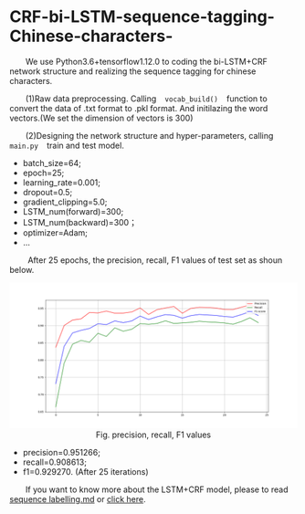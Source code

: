 # CRF-bi-LSTM-sequence-tagging-Chinese-characters-
&emsp;&emsp;We use Python3.6+tensorflow1.12.0 to coding the bi-LSTM+CRF network structure and realizing the sequence tagging for chinese characters.

&emsp;&emsp;(1)Raw data preprocessing. Calling ` ` `vocab_build()` ` ` function to convert the data of .txt format to .pkl format. And initilazing the word vectors.(We set the dimension of vectors is 300)

&emsp;&emsp;(2)Designing the network structure and hyper-parameters, calling ` ` `main.py` ` ` train and test model.

- batch_size=64;
- epoch=25;
- learning_rate=0.001;
- dropout=0.5;
- gradient_clipping=5.0;
- LSTM_num(forward)=300;
- LSTM_num(backward)=300；
- optimizer=Adam;
- ...

&emsp;&emsp; After 25 epochs, the precision, recall, F1 values of test set as shoun below.

<center>

![Results](results.png)
<br/>
Fig. precision, recall, F1 values
</center>

- precision=0.951266;
- recall=0.908613;
- f1=0.929270.
(After 25 iterations)

&emsp;&emsp;If you want to know more about the LSTM+CRF model, please to read [sequence labelling.md](https://github.com/PrideLee/CRF-bi-LSTM-sequence-tagging-Chinese-characters-/blob/master/introduction/sequence%20labelling.md) or [click here](https://www.zhihu.com/people/peterlee-19-97/posts).
